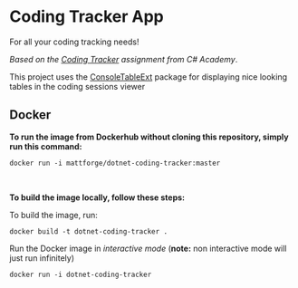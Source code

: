 # Coding Tracker App

For all your coding tracking needs!

_Based on the [Coding Tracker](http://www.thecsharpacademy.com/coding-tracker/) assignment from C# Academy_.

This project uses the [ConsoleTableExt](https://github.com/minhhungit/ConsoleTableExt) package for displaying nice
looking tables in the coding sessions viewer

## Docker

**To run the image from Dockerhub without cloning this repository, simply run this command:**

```shell
docker run -i mattforge/dotnet-coding-tracker:master
```

<br>

**To build the image locally, follow these steps:**

To build the image, run:

```shell
docker build -t dotnet-coding-tracker .
```

Run the Docker image in _interactive mode_ (**note:** non interactive mode will just run infinitely)

```shell
docker run -i dotnet-coding-tracker
```